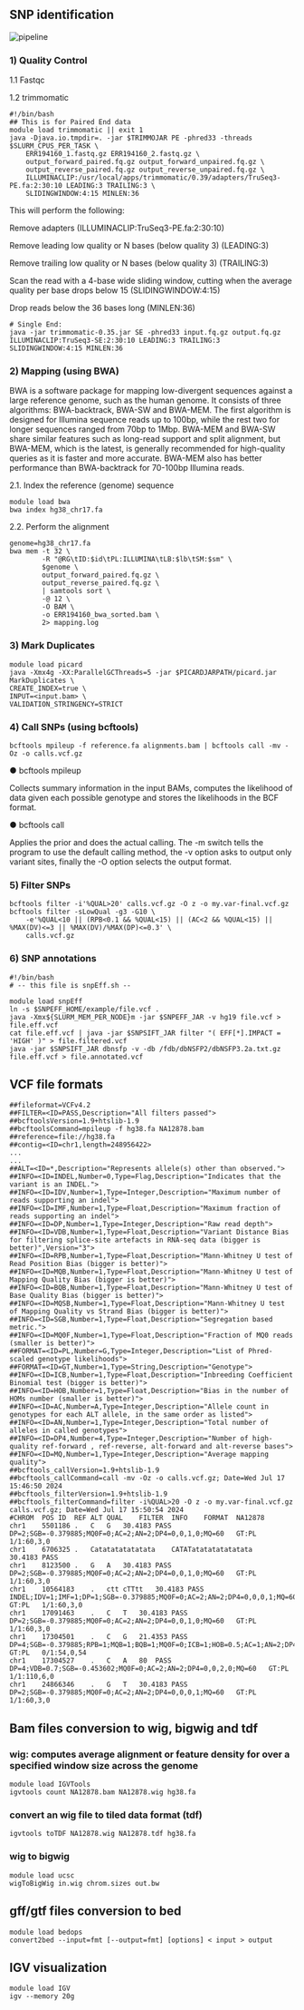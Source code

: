 ## SNP identification
![pipeline](https://github.com/TriLab-bioinf/WORKSHOP2024_2/blob/main/figures/pipeline.jpg)


### 1) Quality Control
1.1 Fastqc

1.2 trimmomatic
```
#!/bin/bash
## This is for Paired End data
module load trimmomatic || exit 1
java -Djava.io.tmpdir=. -jar $TRIMMOJAR PE -phred33 -threads $SLURM_CPUS_PER_TASK \
    ERR194160_1.fastq.gz ERR194160_2.fastq.gz \
    output_forward_paired.fq.gz output_forward_unpaired.fq.gz \
    output_reverse_paired.fq.gz output_reverse_unpaired.fq.gz \
    ILLUMINACLIP:/usr/local/apps/trimmomatic/0.39/adapters/TruSeq3-PE.fa:2:30:10 LEADING:3 TRAILING:3 \
    SLIDINGWINDOW:4:15 MINLEN:36
```

This will perform the following:

Remove adapters (ILLUMINACLIP:TruSeq3-PE.fa:2:30:10)

Remove leading low quality or N bases (below quality 3) (LEADING:3)

Remove trailing low quality or N bases (below quality 3) (TRAILING:3)

Scan the read with a 4-base wide sliding window, cutting when the average quality per base drops below 15 (SLIDINGWINDOW:4:15)

Drop reads below the 36 bases long (MINLEN:36)

```
# Single End:
java -jar trimmomatic-0.35.jar SE -phred33 input.fq.gz output.fq.gz ILLUMINACLIP:TruSeq3-SE:2:30:10 LEADING:3 TRAILING:3 SLIDINGWINDOW:4:15 MINLEN:36
```

### 2)	Mapping (using BWA)

BWA is a software package for mapping low-divergent sequences against a large reference genome, such as the human genome. It consists of three algorithms: BWA-backtrack, BWA-SW and BWA-MEM. The first algorithm is designed for Illumina sequence reads up to 100bp, while the rest two for longer sequences ranged from 70bp to 1Mbp. BWA-MEM and BWA-SW share similar features such as long-read support and split alignment, but BWA-MEM, which is the latest, is generally recommended for high-quality queries as it is faster and more accurate. BWA-MEM also has better performance than BWA-backtrack for 70-100bp Illumina reads.

2.1.	Index the reference (genome) sequence 
```
module load bwa
bwa index hg38_chr17.fa
```

2.2.	Perform the alignment 
```
genome=hg38_chr17.fa
bwa mem -t 32 \
        -R "@RG\tID:$id\tPL:ILLUMINA\tLB:$lb\tSM:$sm" \
        $genome \
        output_forward_paired.fq.gz \
        output_reverse_paired.fq.gz \
        | samtools sort \
        -@ 12 \
        -O BAM \
        -o ERR194160_bwa_sorted.bam \
        2> mapping.log
```

### 3) Mark Duplicates
```
module load picard
java -Xmx4g -XX:ParallelGCThreads=5 -jar $PICARDJARPATH/picard.jar MarkDuplicates \
CREATE_INDEX=true \
INPUT=<input.bam> \
VALIDATION_STRINGENCY=STRICT
```

### 4) Call SNPs (using bcftools) 
```
bcftools mpileup -f reference.fa alignments.bam | bcftools call -mv -Oz -o calls.vcf.gz
```

● bcftools mpileup

 Collects summary information in the input BAMs, computes the likelihood of data given each possible genotype and stores the likelihoods in the BCF format.
 
● bcftools call

 Applies the prior and does the actual calling. The -m switch tells the program to use the default calling method, the -v option asks to output only variant sites, finally the -O option selects the output format.

### 5) Filter SNPs 
```
bcftools filter -i'%QUAL>20' calls.vcf.gz -O z -o my.var-final.vcf.gz
bcftools filter -sLowQual -g3 -G10 \
    -e'%QUAL<10 || (RPB<0.1 && %QUAL<15) || (AC<2 && %QUAL<15) || %MAX(DV)<=3 || %MAX(DV)/%MAX(DP)<=0.3' \
    calls.vcf.gz
```

### 6) SNP annotations
```
#!/bin/bash
# -- this file is snpEff.sh --

module load snpEff
ln -s $SNPEFF_HOME/example/file.vcf .
java -Xmx${SLURM_MEM_PER_NODE}m -jar $SNPEFF_JAR -v hg19 file.vcf > file.eff.vcf
cat file.eff.vcf | java -jar $SNPSIFT_JAR filter "( EFF[*].IMPACT = 'HIGH' )" > file.filtered.vcf
java -jar $SNPSIFT_JAR dbnsfp -v -db /fdb/dbNSFP2/dbNSFP3.2a.txt.gz file.eff.vcf > file.annotated.vcf
```

## VCF file formats
```
##fileformat=VCFv4.2
##FILTER=<ID=PASS,Description="All filters passed">
##bcftoolsVersion=1.9+htslib-1.9
##bcftoolsCommand=mpileup -f hg38.fa NA12878.bam
##reference=file://hg38.fa
##contig=<ID=chr1,length=248956422>
...
...
##ALT=<ID=*,Description="Represents allele(s) other than observed.">
##INFO=<ID=INDEL,Number=0,Type=Flag,Description="Indicates that the variant is an INDEL.">
##INFO=<ID=IDV,Number=1,Type=Integer,Description="Maximum number of reads supporting an indel">
##INFO=<ID=IMF,Number=1,Type=Float,Description="Maximum fraction of reads supporting an indel">
##INFO=<ID=DP,Number=1,Type=Integer,Description="Raw read depth">
##INFO=<ID=VDB,Number=1,Type=Float,Description="Variant Distance Bias for filtering splice-site artefacts in RNA-seq data (bigger is better)",Version="3">
##INFO=<ID=RPB,Number=1,Type=Float,Description="Mann-Whitney U test of Read Position Bias (bigger is better)">
##INFO=<ID=MQB,Number=1,Type=Float,Description="Mann-Whitney U test of Mapping Quality Bias (bigger is better)">
##INFO=<ID=BQB,Number=1,Type=Float,Description="Mann-Whitney U test of Base Quality Bias (bigger is better)">
##INFO=<ID=MQSB,Number=1,Type=Float,Description="Mann-Whitney U test of Mapping Quality vs Strand Bias (bigger is better)">
##INFO=<ID=SGB,Number=1,Type=Float,Description="Segregation based metric.">
##INFO=<ID=MQ0F,Number=1,Type=Float,Description="Fraction of MQ0 reads (smaller is better)">
##FORMAT=<ID=PL,Number=G,Type=Integer,Description="List of Phred-scaled genotype likelihoods">
##FORMAT=<ID=GT,Number=1,Type=String,Description="Genotype">
##INFO=<ID=ICB,Number=1,Type=Float,Description="Inbreeding Coefficient Binomial test (bigger is better)">
##INFO=<ID=HOB,Number=1,Type=Float,Description="Bias in the number of HOMs number (smaller is better)">
##INFO=<ID=AC,Number=A,Type=Integer,Description="Allele count in genotypes for each ALT allele, in the same order as listed">
##INFO=<ID=AN,Number=1,Type=Integer,Description="Total number of alleles in called genotypes">
##INFO=<ID=DP4,Number=4,Type=Integer,Description="Number of high-quality ref-forward , ref-reverse, alt-forward and alt-reverse bases">
##INFO=<ID=MQ,Number=1,Type=Integer,Description="Average mapping quality">
##bcftools_callVersion=1.9+htslib-1.9
##bcftools_callCommand=call -mv -Oz -o calls.vcf.gz; Date=Wed Jul 17 15:46:50 2024
##bcftools_filterVersion=1.9+htslib-1.9
##bcftools_filterCommand=filter -i%QUAL>20 -O z -o my.var-final.vcf.gz calls.vcf.gz; Date=Wed Jul 17 15:50:54 2024
#CHROM	POS	ID	REF	ALT	QUAL	FILTER	INFO	FORMAT	NA12878
chr1	5501186	.	C	G	30.4183	PASS	DP=2;SGB=-0.379885;MQ0F=0;AC=2;AN=2;DP4=0,0,1,0;MQ=60	GT:PL	1/1:60,3,0
chr1	6706325	.	Catatatatatatata	CATATatatatatatatata	30.4183	PASS	
chr1	8123500	.	G	A	30.4183	PASS	DP=2;SGB=-0.379885;MQ0F=0;AC=2;AN=2;DP4=0,0,1,0;MQ=60	GT:PL	1/1:60,3,0
chr1	10564183	.	ctt	cTTtt	30.4183	PASS	INDEL;IDV=1;IMF=1;DP=1;SGB=-0.379885;MQ0F=0;AC=2;AN=2;DP4=0,0,0,1;MQ=60	GT:PL	1/1:60,3,0
chr1	17091463	.	C	T	30.4183	PASS	DP=2;SGB=-0.379885;MQ0F=0;AC=2;AN=2;DP4=0,0,1,0;MQ=60	GT:PL	1/1:60,3,0
chr1	17304501	.	C	G	21.4353	PASS	DP=4;SGB=-0.379885;RPB=1;MQB=1;BQB=1;MQ0F=0;ICB=1;HOB=0.5;AC=1;AN=2;DP4=1,0,1,0;MQ=60	GT:PL	0/1:54,0,54
chr1	17304527	.	C	A	80	PASS	DP=4;VDB=0.7;SGB=-0.453602;MQ0F=0;AC=2;AN=2;DP4=0,0,2,0;MQ=60	GT:PL	1/1:110,6,0
chr1	24866346	.	G	T	30.4183	PASS	DP=2;SGB=-0.379885;MQ0F=0;AC=2;AN=2;DP4=0,0,0,1;MQ=60	GT:PL	1/1:60,3,0
```
 
## Bam files conversion to wig, bigwig and tdf
### wig: computes average alignment or feature density for over a specified window size across the genome
```
module load IGVTools
igvtools count NA12878.bam NA12878.wig hg38.fa
```

### convert an wig file to tiled data format (tdf)
```
igvtools toTDF NA12878.wig NA12878.tdf hg38.fa
```

### wig to bigwig
```
module load ucsc 
wigToBigWig in.wig chrom.sizes out.bw
```

## gff/gtf files conversion to bed
```
module load bedops
convert2bed --input=fmt [--output=fmt] [options] < input > output
```

## IGV visualization
```
module load IGV
igv --memory 20g
```


